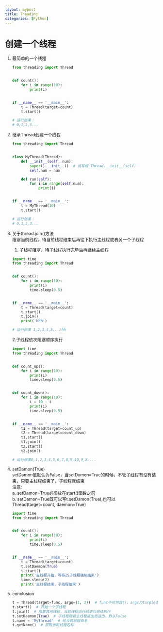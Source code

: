 ```yaml
---
layout: mypost
title: Theading
categories: [Python]
---
```


# 创建一个线程  
1. 最简单的一个线程  

    ```python
    from threading import Thread


    def count():
        for i in range(10):
            print(i)


    if __name__ == '__main__':
        t = Thread(target=count)
        t.start()

    # 运行结果：
    # 0,1,2,3...
    ```

2. 继承Thread创建一个线程  

    ```python
    from threading import Thread


    class MyThread(Thread):
        def __init__(self, num):
            super().__init__()  # 或写成 Thread.__init__(self)
            self.num = num

        def run(self):
            for i in range(self.num):
                print(i)


    if __name__ == '__main__':
        t = MyThread(10)
        t.start()

    # 运行结果：
    # 0,1,2,3...
    ```

3. 关于thread.join()方法  
阻塞当前线程，待当前线程结束后再往下执行主线程或者另一个子线程  
   1.  子线程阻塞，待子线程执行完毕后再继续主线程

    ```python
    import time
    from threading import Thread


    def count():
        for i in range(10):
            print(i)
            time.sleep(0.5)


    if __name__ == '__main__':
        t = Thread(target=count)
        t.start()
        t.join()
        print('hhh')

    # 运行结果 1,2,3,4,5...hhh
    ```
    2.子线程依次阻塞顺序执行

    ```python
    import time
    from threading import Thread


    def count_up():
        for i in range(10):
            print(i)
            time.sleep(0.5)


    def count_down():
        for i in range(10):
            i = 10 - i
            print(i)
            time.sleep(0.5)


    if __name__ == '__main__':
        t1 = Thread(target=count_up)
        t2 = Thread(target=count_down)
        t1.start()
        t1.join()
        t2.start()
        t2.join()

    # 运行结果0,1,2,3,4,5,6,7,8,9,10,9,8....
    ```

4. setDamon(True)  
setDamon值默认为False，当setDamon=True的时候，不管子线程有没有结束，只要主线程结束了，子线程就结束  
注意:  
a. setDamon=True必须放在start()函数之前  
b. setDamon=True既可以写t.setDamon(True),也可以Thread(target=count, daemon=True)  

    ```python
    import time
    from threading import Thread


    def count():
        for i in range(10):
            print(i)
            time.sleep(0.5)


    if __name__ == '__main__':
        t = Thread(target=count)
        t.setDaemon(True)
        t.start()
        print('主线程开始，等待2S子线程强制结束')
        time.sleep(2)
        print('主线程结束，子线程结束')
    ```

5. conclusion  

    ```python
    t = Thread(target=func, args=(1, 2))  # func不可包含()，args为turple类型
    t.start()  # 开始一个子线程
    t.join()  # 阻塞其他线程，当前线程运行结束后继续执行
    t.setDaemon(True)  # 子线程随着主线程退出而退出，默认False
    t.name = 'MyThread'  # 给当前线程命名
    t.getName()  # 获取当前线程名称
    ```

